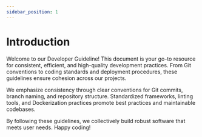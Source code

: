 ```yaml
---
sidebar_position: 1
---
```


# Introduction

Welcome to our Developer Guideline! This document is your go-to resource for consistent, efficient, and high-quality development practices. From Git conventions to coding standards and deployment procedures, these guidelines ensure cohesion across our projects.

We emphasize consistency through clear conventions for Git commits, branch naming, and repository structure. Standardized frameworks, linting tools, and Dockerization practices promote best practices and maintainable codebases.

By following these guidelines, we collectively build robust software that meets user needs. Happy coding!
